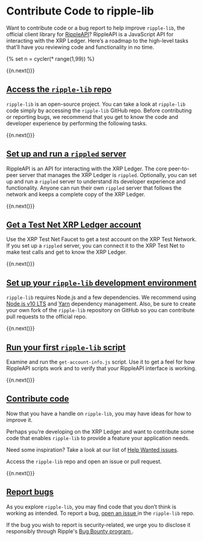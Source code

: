 # Contribute Code to ripple-lib

Want to contribute code or a bug report to help improve `ripple-lib`, the official client library for [RippleAPI](rippleapi-reference.html)? RippleAPI is a JavaScript API for interacting with the XRP Ledger. Here’s a roadmap to the high-level tasks that’ll have you reviewing code and functionality in no time.


{% set n = cycler(* range(1,99)) %}

<span class="use-case-step-num">{{n.next()}}</span>
<!-- <span class="use-case-step-length">(1 hour)</span> -->
## <a href="https://github.com/ripple/ripple-lib" target="_blank">Access the `ripple-lib` repo <i class="fa fa-external-link" aria-hidden="true"></i></a> <!--#{ fix for md highlighting_ #}-->

`ripple-lib` is an open-source project. You can take a look at `ripple-lib` code simply by accessing the `ripple-lib` GitHub repo. Before contributing or reporting bugs, we recommend that you get to know the code and developer experience by performing the following tasks.


<span class="use-case-step-num">{{n.next()}}</span>
<!-- <span class="use-case-step-length">(1 hour)</span> -->
## [Set up and run a `rippled` server](manage-the-rippled-server.html)

RippleAPI is an API for interacting with the XRP Ledger. The core peer-to-peer server that manages the XRP Ledger is `rippled`. Optionally, you can set up and run a `rippled` server to understand its developer experience and functionality. Anyone can run their own `rippled` server that follows the network and keeps a complete copy of the XRP Ledger.


<span class="use-case-step-num">{{n.next()}}</span>
<!-- <span class="use-case-step-length">(1 hour)</span> -->
## [Get a Test Net XRP Ledger account](xrp-test-net-faucet.html)

Use the XRP Test Net Faucet to get a test account on the XRP Test Network. If you set up a `rippled` server, you can connect it to the XRP Test Net to make test calls and get to know the XRP Ledger.


<span class="use-case-step-num">{{n.next()}}</span>
<!-- <span class="use-case-step-length">(1 hour)</span> -->
## [Set up your `ripple-lib` development environment](get-started-with-rippleapi-for-javascript.html#environment-setup)

`ripple-lib` requires Node.js and a few dependencies. We recommend using [Node.js v10 LTS](https://nodejs.org/en/) and [Yarn](https://yarnpkg.com/en/) dependency management. Also, be sure to create your own fork of the `ripple-lib` repository on GitHub so you can contribute pull requests to the official repo.


<span class="use-case-step-num">{{n.next()}}</span>
<!-- <span class="use-case-step-length">(1 hour)</span> -->
## [Run your first `ripple-lib` script](get-started-with-rippleapi-for-javascript.html#first-rippleapi-script)

Examine and run the `get-account-info.js` script. Use it to get a feel for how RippleAPI scripts work and to verify that your RippleAPI interface is working.


<span class="use-case-step-num">{{n.next()}}</span>
<!-- <span class="use-case-step-length">(1 hour)</span> -->
## <a href="https://github.com/ripple/ripple-lib/pulls" target="_blank">Contribute code <i class="fa fa-external-link" aria-hidden="true"></i></a><!--#{ fix for md highlighting_ #}-->

Now that you have a handle on `ripple-lib`, you may have ideas for how to improve it.

Perhaps you’re developing on the XRP Ledger and want to contribute some code that enables `ripple-lib` to provide a feature your application needs.

Need some inspiration? Take a look at our list of [Help Wanted issues](https://github.com/ripple/ripple-lib/issues?utf8=%E2%9C%93&q=label%3A%22help+wanted%22).

Access the `ripple-lib` repo and open an issue or pull request.


<span class="use-case-step-num">{{n.next()}}</span>
<!-- <span class="use-case-step-length">(1 hour)</span> -->
## <a href="https://github.com/ripple/ripple-lib/issues" target="_blank">Report bugs <i class="fa fa-external-link" aria-hidden="true"></i></a><!--#{ fix for md highlighting_ #}-->

As you explore `ripple-lib`, you may find code that you don’t think is working as intended. To report a bug, <a href="https://github.com/ripple/ripple-lib/issues" target="_blank">open an issue <i class="fa fa-external-link" aria-hidden="true"></i></a><!--#{ fix for md highlighting_ #}--> in the `ripple-lib` repo.

If the bug you wish to report is security-related, we urge you to disclose it responsibly through Ripple's <a href="https://ripple.com/bug-bounty/" target="_blank">Bug Bounty program <i class="fa fa-external-link" aria-hidden="true"></i></a>.
